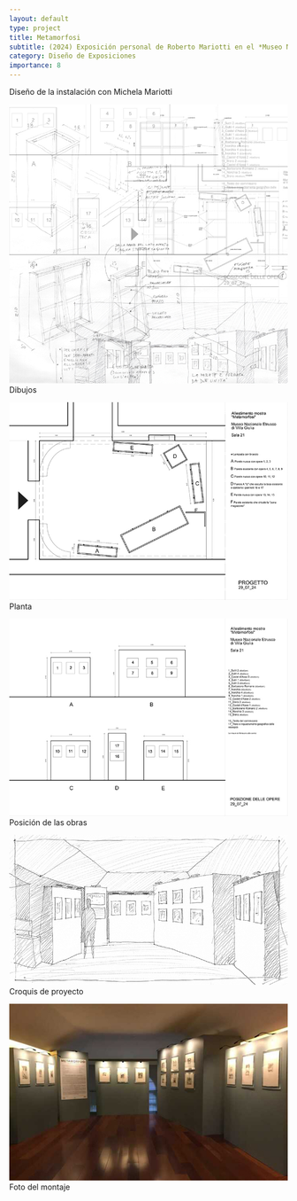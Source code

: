 ```yaml
---
layout: default
type: project
title: Metamorfosi
subtitle: (2024) Exposición personal de Roberto Mariotti en el *Museo Nazionale Etrusco di Villa Giulia*
category: Diseño de Exposiciones
importance: 8
---
```


Diseño de la instalación con Michela Mariotti


![](01.jpg)
Dibujos

![](02.jpg)
Planta

![](03.jpg)
Posición de las obras

![](04.jpg)
Croquis de proyecto

![](05.jpg)
Foto del montaje

